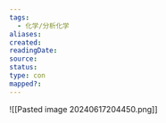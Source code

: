 ```yaml
---
tags:
  - 化学/分析化学
aliases: 
created: 
readingDate: 
source: 
status: 
type: con
mapped?:
---
```

![[Pasted image 20240617204450.png]]

